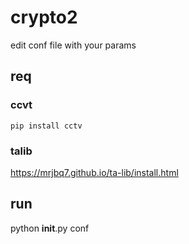 # crypto2


edit conf file with your params

## req
### ccvt
``` pip install cctv ```
### talib
https://mrjbq7.github.io/ta-lib/install.html


## run
python __init__.py conf


